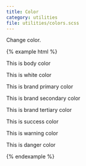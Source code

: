 ```yaml
---
title: Color
category: utilities
file: utilities/colors.scss
---
```


Change color.

{% example html %}
<p class='color-body'>This is body color</p>
<p class='color-white'>This is white color</p>
<p class='color-primary'>This is brand primary color</p>
<p class='color-secondary'>This is brand secondary color</p>
<p class='color-tertiary'>This is brand tertiary color</p>
<p class='color-success'>This is success color</p>
<p class='color-warning'>This is warning color</p>
<p class='color-danger'>This is danger color</p>
{% endexample %}

